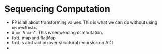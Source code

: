 # Sequencing Computation

- FP is all about transforming values. This is what we can do without using side-effects.
- `A => B => C`. This is sequencing computation.
- fold, map and flatMap
- fold is abstraction over structural recursion on ADT
- 

